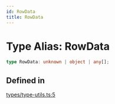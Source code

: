 ```yaml
---
id: RowData
title: RowData
---
```


# Type Alias: RowData

```ts
type RowData: unknown | object | any[];
```

## Defined in

[types/type-utils.ts:5](https://github.com/TanStack/table/blob/b1e6b79157b0debc7222660572b06c8b857f4605/packages/table-core/src/types/type-utils.ts#L5)
